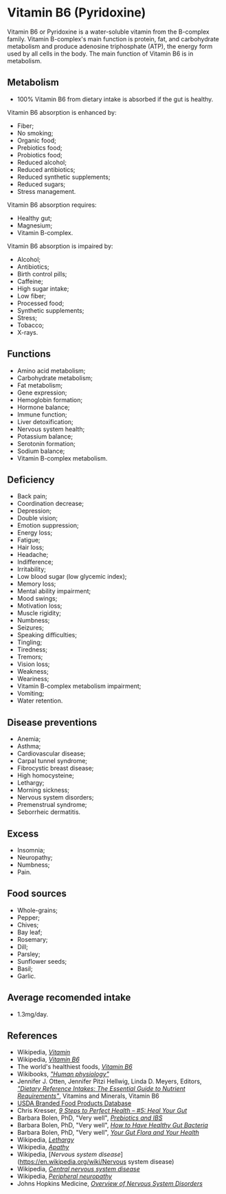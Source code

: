 # Vitamin B6 (Pyridoxine)
Vitamin B6 or Pyridoxine is a water-soluble vitamin from the B-complex family. Vitamin B-complex's main function is protein, fat, and carbohydrate metabolism and produce adenosine triphosphate (ATP), the energy form used by all cells in the body. The main function of Vitamin B6 is in metabolism.

## Metabolism
- 100% Vitamin B6 from dietary intake is absorbed if the gut is healthy.

Vitamin B6 absorption is enhanced by:
- Fiber;
- No smoking;
- Organic food;
- Prebiotics food;
- Probiotics food;
- Reduced alcohol;
- Reduced antibiotics;
- Reduced synthetic supplements;
- Reduced sugars;
- Stress management.

Vitamin B6 absorption requires:
- Healthy gut;
- Magnesium;
- Vitamin B-complex.

Vitamin B6 absorption is impaired by:
- Alcohol;
- Antibiotics;
- Birth control pills;
- Caffeine;
- High sugar intake;
- Low fiber;
- Processed food;
- Synthetic supplements;
- Stress;
- Tobacco;
- X-rays.

## Functions
- Amino acid metabolism;
- Carbohydrate metabolism;
- Fat metabolism;
- Gene expression;
- Hemoglobin formation;
- Hormone balance;
- Immune function;
- Liver detoxification;
- Nervous system health;
- Potassium balance;
- Serotonin formation;
- Sodium balance;
- Vitamin B-complex metabolism.

## Deficiency
- Back pain;
- Coordination decrease;
- Depression;
- Double vision;
- Emotion suppression;
- Energy loss;
- Fatigue;
- Hair loss;
- Headache;
- Indifference;
- Irritability;
- Low blood sugar (low glycemic index);
- Memory loss;
- Mental ability impairment;
- Mood swings;
- Motivation loss;
- Muscle rigidity;
- Numbness;
- Seizures;
- Speaking difficulties;
- Tingling;
- Tiredness;
- Tremors;
- Vision loss;
- Weakness;
- Weariness;
- Vitamin B-complex metabolism impairment;
- Vomiting;
- Water retention.

## Disease preventions
- Anemia;
- Asthma;
- Cardiovascular disease;
- Carpal tunnel syndrome;
- Fibrocystic breast disease;
- High homocysteine;
- Lethargy;
- Morning sickness;
- Nervous system disorders;
- Premenstrual syndrome;
- Seborrheic dermatitis.

## Excess
- Insomnia;
- Neuropathy;
- Numbness;
- Pain.

## Food sources
- Whole-grains;
- Pepper;
- Chives;
- Bay leaf;
- Rosemary;
- Dill;
- Parsley;
- Sunflower seeds;
- Basil;
- Garlic.

## Average recomended intake
- 1.3mg/day.

## References
- Wikipedia, [_Vitamin_](https://en.wikipedia.org/wiki/Vitamin)
- Wikipedia, [_Vitamin B6_](https://en.wikipedia.org/wiki/Vitamin_B6)
- The world's healthiest foods, [_Vitamin B6_](http://www.whfoods.com/genpage.php?tname=nutrient&dbid=108)
- Wikibooks, [_"Human physiology"_](https://en.Wikibooks.org/wiki/Human_Physiology/Nutrition#Vitamins)
- Jennifer J. Otten, Jennifer Pitzi Hellwig, Linda D. Meyers, Editors, 
[_"Dietary Reference Intakes: The Essential Guide to Nutrient Requirements"_](https://www.amazon.com/Dietary-Reference-Intakes-Essential-Requirements/dp/0309157420), Vitamins and Minerals, Vitamin B6
- [USDA Branded Food Products Database](https://ndb.nal.usda.gov/ndb/nutrients/report?nutrient1=415&nutrient2=&nutrient3=&&max=1000&subset=0&offset=0&sort=c&totCount=7669&measureby=g)
- Chris Kresser, [_9 Steps to Perfect Health – #5: Heal Your Gut_](https://chriskresser.com/9-steps-to-perfect-health-5-heal-your-gut/)
- Barbara Bolen, PhD, "Very well", [_Prebiotics and IBS_](https://www.verywell.com/prebiotics-and-ibs-1944748)
- Barbara Bolen, PhD, "Very well", [_How to Have Healthy Gut Bacteria_](https://www.verywell.com/how-to-have-healthy-gut-bacteria-1945326)
- Barbara Bolen, PhD, "Very well", [_Your Gut Flora and Your Health_](https://www.verywell.com/what-are-your-gut-flora-1944914)
- Wikipedia, [_Lethargy_](https://en.wikipedia.org/wiki/Lethargy)
- Wikipedia, [_Apathy_](https://en.wikipedia.org/wiki/Apathy)
- Wikipedia, [_Nervous system disease_](https://en.wikipedia.org/wiki/Nervous system disease)
- Wikipedia, [_Central nervous system disease_](https://en.wikipedia.org/wiki/Central_nervous_system_disease)
- Wikipedia, [_Peripheral neuropathy_](https://en.wikipedia.org/wiki/Peripheral_neuropathy)
- Johns Hopkins Medicine, [_Overview of Nervous System Disorders_](http://www.hopkinsmedicine.org/healthlibrary/conditions/nervous_system_disorders/overview_of_nervous_system_disorders_85,P00799/)